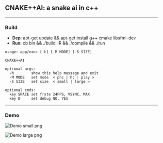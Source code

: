 ## CNAKE++AI: a snake ai in c++ 

****

### Build

- **Dep**: apt-get update && apt-get install g++ cmake libsfml-dev  
- **Run**: cb bin && ./build -R && ./compile && ./run  

```
usage: app/exec [-h] [-M MODE] [-S SIZE]

CNAKE++AI

optional args:
  -h        show this help message and exit
  -M MODE   set mode  < phc | hc | play >
  -S SIZE   set size  < small | large >

optional cmds:
  key SPACE set frate 24FPS, VSYNC, MAX
  key D     set debug NO, YES
```

****

### Demo

![Demo small png](demo/demo_small.gif)  

![Demo large png](demo/demo_large.gif)  
